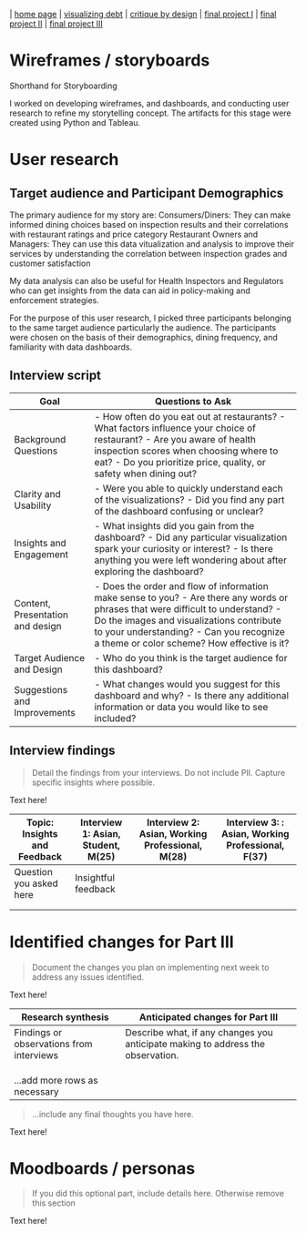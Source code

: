 | [home page](https://shrutiujlan.github.io/tswd-portfolio/) | [visualizing debt](https://shrutiujlan.github.io/tswd-portfolio/visualizing-government-debt) | [critique by design](critique-by-design) | [final project I](final-project-part-one) | [final project II](final-project-part-two) | [final project III](final-project-part-three)
# Wireframes / storyboards

Shorthand for Storyboarding​


I worked on developing wireframes, and dashboards, and conducting user research to refine my storytelling concept.
The artifacts for this stage were created using Python and Tableau. 

# User research 

## Target audience and Participant Demographics

The primary audience for my story are:
Consumers/Diners: They can make informed dining choices based on inspection results and their correlations with restaurant ratings and price category
Restaurant Owners and Managers: They can use this data vitualization and analysis to improve their services by understanding the correlation between inspection grades and customer satisfaction

My data analysis can also be useful for Health Inspectors and Regulators who can get insights from the data can aid in policy-making and enforcement strategies.

For the purpose of this user research, I picked three participants belonging to the same target audience particularly the audience. The participants were chosen on the basis of their demographics, dining frequency, and familiarity with data dashboards.

## Interview script


| Goal | Questions to Ask |
|------|------------------|
|   Background Questions      |       - How often do you eat out at restaurants? - What factors influence your choice of restaurant? - Are you aware of health inspection scores when choosing where to eat? - Do you prioritize price, quality, or safety when dining out?            |     
|  Clarity and Usability    |   -  Were you able to quickly understand each of the visualizations? - Did you find any part of the dashboard confusing or unclear?              |
|   Insights and Engagement   |         - What insights did you gain from the dashboard? - Did any particular visualization spark your curiosity or interest? - Is there anything you were left wondering about after exploring the dashboard?         |
|   Content, Presentation   and design |       - Does the order and flow of information make sense to you? - Are there any words or phrases that were difficult to understand? - Do the images and visualizations contribute to your understanding?    - Can you recognize a theme or color scheme? How effective is it?          |
|   Target Audience and Design   |       - Who do you think is the target audience for this dashboard? |
|   Suggestions and Improvements   |         - What changes would you suggest for this dashboard and why? - Is there any additional information or data you would like to see included?         |




## Interview findings
> Detail the findings from your interviews.  Do not include PII.  Capture specific insights where possible.

Text here!

| Topic: Insights and Feedback     | Interview 1: Asian, Student, M(25) | Interview 2: Asian, Working Professional, M(28)  | Interview 3: : Asian, Working Professional, F(37)|
|-------------------------|--------------------------------|-------------|-------------|
| Question you asked here | Insightful feedback            |             |             |
|                         |                                |             |             |
|                         |                                |             |             |


# Identified changes for Part III
> Document the changes you plan on implementing next week to address any issues identified.  

Text here!

| Research synthesis                       | Anticipated changes for Part III                                                |
|------------------------------------------|---------------------------------------------------------------------------------|
| Findings or observations from interviews | Describe what, if any changes you anticipate making to address the observation. |
|                                          |                                                                                 |
|                                          |                                                                                 |
|                                          |                                                                                 |
| ...add more rows as necessary            |                                                                                 |

> ...include any final thoughts you have here. 

Text here!

# Moodboards / personas
> If you did this optional part, include details here.  Otherwise remove this section

Text here!

